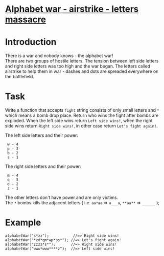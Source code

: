 # [Alphabet war - airstrike - letters massacre](https://www.codewars.com/kata/alphabet-war-airstrike-letters-massacre "https://www.codewars.com/kata/5938f5b606c3033f4700015a")

# Introduction

There is a war and nobody knows - the alphabet war!  
There are two groups of hostile letters. The tension between left side letters and right side letters was too high and the war began. The letters called airstrike to help them in war - dashes and dots are spreaded everywhere on the battlefield.

# Task

Write a function that accepts `fight` string consists of only small letters and `*` which means a bomb drop place. Return who wins the fight after bombs are exploded. When the left side wins return `Left side wins!`, when the right side wins return `Right side wins!`, in other case return `Let's fight again!`.

The left side letters and their power:
```
 w - 4
 p - 3 
 b - 2
 s - 1
```
The right side letters and their power:
```
 m - 4
 q - 3 
 d - 2
 z - 1
```
The other letters don't have power and are only victims.  
The `*` bombs kills the adjacent letters ( i.e. `aa*aa` => `a___a`, `**aa**` => `______` );

# Example

```
alphabetWar("s*zz");           //=> Right side wins!
alphabetWar("*zd*qm*wp*bs*"); //=> Let's fight again!
alphabetWar("zzzz*s*");       //=> Right side wins!
alphabetWar("www*www****z");  //=> Left side wins!
```